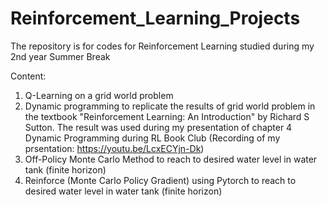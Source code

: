 # Reinforcement_Learning_Projects
The repository is for codes for Reinforcement Learning studied during my 2nd year Summer Break

Content:
1. Q-Learning on a grid world problem
2. Dynamic programming to replicate the results of grid world problem in the textbook "Reinforcement Learning: An Introduction" by Richard S Sutton. The result was used during my presentation of chapter 4 Dynamic Programming during RL Book Club (Recording of my prsentation: https://youtu.be/LcxECYjn-Dk)
4. Off-Policy Monte Carlo Method to reach to desired water level in water tank (finite horizon)
5. Reinforce (Monte Carlo Policy Gradient) using Pytorch to reach to desired water level in water tank (finite horizon) 
